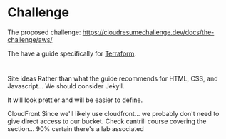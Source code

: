 # Challenge

The proposed challenge:
https://cloudresumechallenge.dev/docs/the-challenge/aws/

The have a guide specifically for [Terraform](https://cloudresumechallenge.dev/docs/extensions/terraform-getting-started/).

#
Site ideas
Rather than what the guide recommends for HTML, CSS, and Javascript... We should consider Jekyll.

It will look prettier and will be easier to define.


CloudFront
Since we'll likely use cloudfront... we probably don't need to give direct access to our bucket.
Check cantrill course covering the section... 90% certain there's a lab associated


